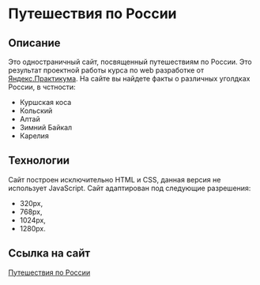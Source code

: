 # Путешествия по России

## Описание
Это одностраничный сайт, посвященный путешествиям по России. Это результат проектной работы курса по web разработке от [Яндекс.Практикума](https://praktikum.yandex.ru/).
На сайте вы найдете факты о различных уголдках России, в чстности:
- Куршская коса
- Кольский
- Алтай
- Зимний Байкал
- Карелия

## Технологии
Сайт построен исключительно HTML и CSS, данная версия не использует JavaScript.
Сайт адаптирован под следующие разрешения:
- 320px,
- 768px,
- 1024px,
- 1280px.


## Ссылка на сайт
[Путешествия по России](https://osa-yp.github.io/russian-travel/index.html)
